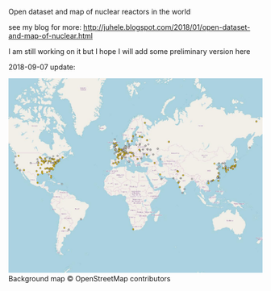 Open dataset and map of nuclear reactors in the world

see my blog for more:
http://juhele.blogspot.com/2018/01/open-dataset-and-map-of-nuclear.html

I am still working on it but I hope I will add some preliminary version here

2018-09-07 update:

![Alt text](World_nuclear_power_reactors_preview.jpg?raw=true "World nuclear power reactors in QGIS")
Background map © OpenStreetMap contributors


